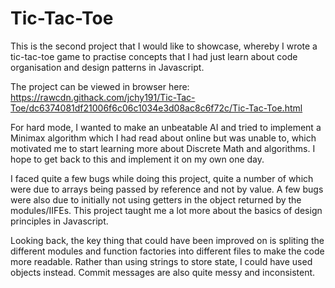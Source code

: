 # Tic-Tac-Toe

This is the second project that I would like to showcase, whereby I wrote a tic-tac-toe game to practise concepts that I had just learn about code organisation and design patterns in Javascript. 

The project can be viewed in browser here:
https://rawcdn.githack.com/jchy191/Tic-Tac-Toe/dc6374081df21006f6c06c1034e3d08ac8c6f72c/Tic-Tac-Toe.html

For hard mode, I wanted to make an unbeatable AI and tried to implement a Minimax algorithm which I had read about online but was unable to, which motivated me to start learning more about Discrete Math and algorithms. I hope to get back to this and implement it on my own one day.

I faced quite a few bugs while doing this project, quite a number of which were due to arrays being passed by reference and not by value. A few bugs were also due to initially not using getters in the object returned by the modules/IIFEs. This project taught me a lot more about the basics of design principles in Javascript.

Looking back, the key thing that could have been improved on is spliting the different modules and function factories into different files to make the code more readable. Rather than using strings to store state, I could have  used objects instead. Commit messages are also quite messy and inconsistent.